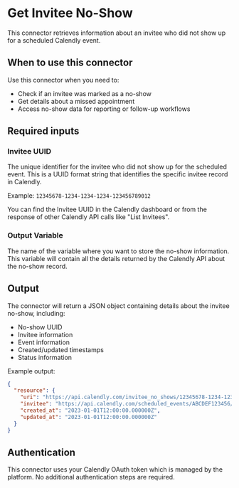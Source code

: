 # Get Invitee No-Show

This connector retrieves information about an invitee who did not show up for a scheduled Calendly event.

## When to use this connector

Use this connector when you need to:
- Check if an invitee was marked as a no-show
- Get details about a missed appointment
- Access no-show data for reporting or follow-up workflows

## Required inputs

### Invitee UUID
The unique identifier for the invitee who did not show up for the scheduled event. This is a UUID format string that identifies the specific invitee record in Calendly.

Example: `12345678-1234-1234-1234-123456789012`

You can find the Invitee UUID in the Calendly dashboard or from the response of other Calendly API calls like "List Invitees".

### Output Variable
The name of the variable where you want to store the no-show information. This variable will contain all the details returned by the Calendly API about the no-show record.

## Output

The connector will return a JSON object containing details about the invitee no-show, including:
- No-show UUID
- Invitee information
- Event information
- Created/updated timestamps
- Status information

Example output:
```json
{
  "resource": {
    "uri": "https://api.calendly.com/invitee_no_shows/12345678-1234-1234-1234-123456789012",
    "invitee": "https://api.calendly.com/scheduled_events/ABCDEF123456/invitees/12345678-1234-1234-1234-123456789012",
    "created_at": "2023-01-01T12:00:00.000000Z",
    "updated_at": "2023-01-01T12:00:00.000000Z"
  }
}
```

## Authentication

This connector uses your Calendly OAuth token which is managed by the platform. No additional authentication steps are required.